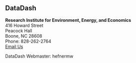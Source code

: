 ## DataDash
**Research Institute for Environment, Energy, and Economics**  
416 Howard Street  
Peacock Hall  
Boone, NC 28608  
Phone: 828-262-2764  
[Email Us](mailto:hefnermw@appstate.edu)  

DataDash Webmaster: hefnermw